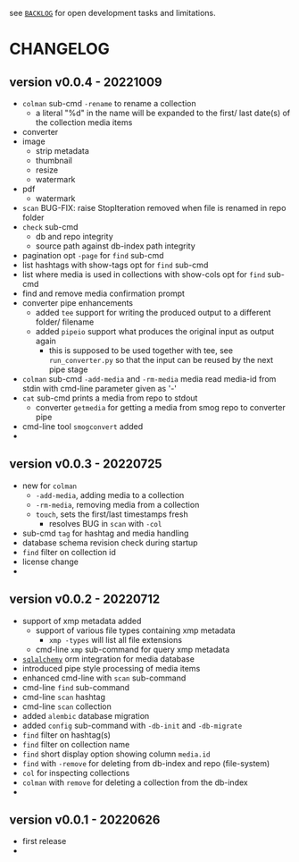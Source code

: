 
see [`BACKLOG`](https://github.com/kr-g/smog/blob/main/BACKLOG.md)
for open development tasks and limitations.


# CHANGELOG


## version v0.0.4 - 20221009

- `colman` sub-cmd `-rename` to rename a collection
  - a literal "%d" in the name will be expanded to the first/ last date(s) of the collection media items
- converter
 - image 
   - strip metadata
   - thumbnail
   - resize
   - watermark   
 - pdf 
   - watermark   
- `scan` BUG-FIX: raise StopIteration removed when file is renamed in repo folder
- `check` sub-cmd
  - db and repo integrity
  - source path against db-index path integrity
- pagination opt `-page` for `find` sub-cmd
- list hashtags with show-tags opt for `find` sub-cmd
- list where media is used in collections with show-cols opt for `find` sub-cmd
- find and remove media confirmation prompt 
- converter pipe enhancements
  - added `tee` support for writing the produced output to a different folder/ filename
  - added `pipeio` support what produces the original input as output again
    - this is supposed to be used together with tee, see `run_converter.py` 
      so that the input can be reused by the next pipe stage 
- `colman` sub-cmd `-add-media` and `-rm-media` media read media-id from stdin 
  with cmd-line parameter given as '-'
- `cat` sub-cmd prints a media from repo to stdout
  - converter `getmedia` for getting a media from smog repo to converter pipe
- cmd-line tool `smogconvert` added
- 


## version v0.0.3 - 20220725

- new for `colman`
  - `-add-media`, adding media to a collection
  - `-rm-media`, removing media from a collection
  - `touch`, sets the first/last timestamps fresh 
    - resolves BUG in `scan` with `-col`
- sub-cmd `tag` for hashtag and media handling
- database schema revision check during startup
- `find` filter on collection id
- license change
- 


## version v0.0.2 - 20220712

- support of xmp metadata added
  - support of various file types containing xmp metadata
    - `xmp -types` will list all file extensions
  - cmd-line `xmp` sub-command for query xmp metadata
- [`sqlalchemy`](https://www.sqlalchemy.org/) orm integration for media database
- introduced pipe style processing of media items
- enhanced cmd-line with `scan` sub-command
- cmd-line `find` sub-command 
- cmd-line `scan` hashtag 
- cmd-line `scan` collection 
- added `alembic` database migration
- added `config` sub-command with `-db-init` and `-db-migrate`
- `find` filter on hashtag(s)
- `find` filter on collection name
- `find` short display option showing column `media.id`
- `find` with `-remove` for deleting from db-index and repo (file-system)
- `col` for inspecting collections
- `colman` with `remove` for deleting a collection from the db-index
- 


## version v0.0.1 - 20220626

- first release
- 
